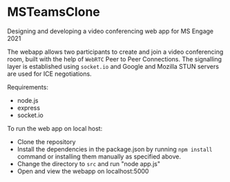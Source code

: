 # MSTeamsClone
Designing and developing a video conferencing web app for MS Engage 2021

The webapp allows two participants to create and join a video conferencing room, built with the help of ```WebRTC``` Peer to Peer Connections. The signalling layer is established using ```socket.io``` and Google and Mozilla STUN servers are used for ICE negotiations.

Requirements:
- node.js
- express
- socket.io

To run the web app on local host:
- Clone the repository
- Install the dependencies in the package.json by running ```npm install``` command or installing them manually as specified above.
- Change the directory to ```src``` and run "node app.js"
- Open and view the webapp on localhost:5000
